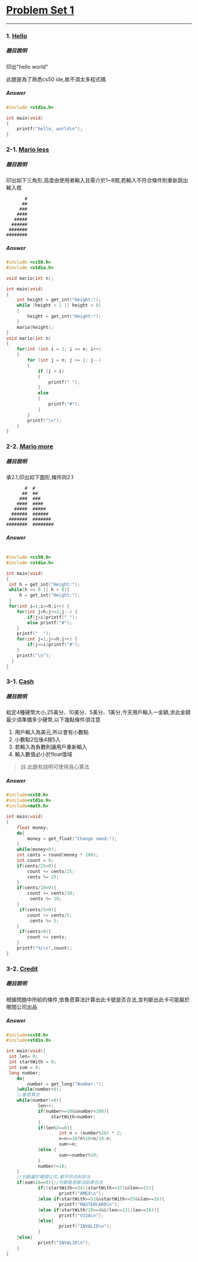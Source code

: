 # [Problem Set 1](https://cs50.harvard.edu/x/2020/psets/1/)
---
### 1. [Hello](https://cs50.harvard.edu/x/2020/psets/1/hello/)
##### 題目說明
印出"hello world"

此題是為了熟悉cs50 ide,故不須太多程式碼

##### Answer
```c
#include <stdio.h>

int main(void)
{
    printf("hello, world\n");
}
```
### 2-1. [Mario less](https://cs50.harvard.edu/x/2020/psets/1/mario/less/)
##### 題目說明
印出如下三角形,高度由使用者輸入且需介於1~8間,若輸入不符合條件則重新跳出輸入框

	       #
	      ##
	     ###
	    ####
	   #####
	  ######
	 #######
	########
##### Answer
```c
#include <cs50.h>
#include <stdio.h>

void mario(int n);

int main(void)
{
    int height = get_int("Height:");
    while (height < 1 || height > 8)
    {
        height = get_int("Height:");
    }
    mario(height);
}
void mario(int n)
{
    for(int (int i = 1; i <= n; i++)
    {
        for (int j = n; j >= 1; j--)
        {
            if (j > i)
            {
                printf(" ");
            }
            else
            {
                printf("#");
            }
        }
        printf("\n");
    }
}
```
### 2-2. [Mario more](https://cs50.harvard.edu/x/2020/psets/1/mario/more/)
##### 題目說明
承2.1,印出如下圖形,條件同2.1

	       #  #
	      ##  ##
	     ###  ###
	    ####  ####
	   #####  #####
	  ######  ######
	 #######  #######
	########  ########

##### Answer
```c
  
#include <cs50.h>
#include <stdio.h>

int main(void)
{
 int h = get_int("Height:");
 while(h <= 0 || h > 8){
     h = get_int("Height:");
 }
 for(int i=1;i<=h;i++) {
	for(int j=h;j>=1;j--) {
		if(j>i)printf(" ");
		else printf("#");
	}
	printf("  ");
	for(int j=1;j<=h;j++) {
		if(j<=i)printf("#");
	}
	printf("\n");
  }
}
```
### 3-1. [Cash](https://cs50.harvard.edu/x/2020/psets/1/cash/)
##### 題目說明
給定4種硬幣大小,25美分、10美分、5美分、1美分,今天用戶輸入一金額,求此金額最少須準備多少硬幣,以下幾點條件須注意
1. 用戶輸入為美元,所以會有小數點
2. 小數點2位後4捨5入
3. 若輸入為負數則讓用戶重新輸入
4. 輸入數值必小於float值域

>註:此題有說明可使用貪心算法

##### Answer
```c
#include<cs50.h>
#include<stdio.h>
#include<math.h>

int main(void)
{
    float money;
    do{
        money = get_float("Change owed:");
    }
    while(money<0);
    int cents = round(money * 100);
    int count = 0;
    if(cents/25>0){
        count += cents/25;
        cents %= 25;
    }
    if(cents/10>0){
        count += cents/10;
         cents %= 10;
    }
     if(cents/5>0){
        count += cents/5;
         cents %= 5;
    }
     if(cents>0){
        count += cents;
    }
    printf("%i\n",count);
}
```
### 3-2. [Credit](https://cs50.harvard.edu/x/2020/psets/1/credit/)
##### 題目說明
根據問題中所給的條件,依魯恩算法計算出此卡號是否合法,並判斷出此卡可能屬於哪間公司出品

##### Answer

```c
#include<cs50.h>
#include<stdio.h>

int main(void){
 int len= 0;
 int startWith = 0;
 int sum = 0;
 long number;
	do{
		number = get_long("Number:");  
	}while(number<0);
	//魯恩算法
	while(number!=0){
			len++;
			if(number>=10&&number<100){
				 startWith=number; 
			}
			if(len%2==0){
					int n = (number%10) * 2;
					n=n>=10?n%10+n/10:n;
					sum+=n;
			}else {
					sum+=number%10;
			}
			number/=10;
	}
	//判斷屬於哪間公司,都不符合則非法
	if(sum%10==0){//判斷魯恩算法結果合法
			if((startWith==34||startWith==37)&&len==15){
					printf("AMEX\n");
			}else if(startWith>=51&&startWith<=55&&len==16){
					printf("MASTERCARD\n");
			}else if(startWith/10==4&&(len==13||len==16)){
					printf("VISA\n");
			}else{
					printf("INVALID\n");
			}
	}else{
			printf("INVALID\n");
	}
}
```
